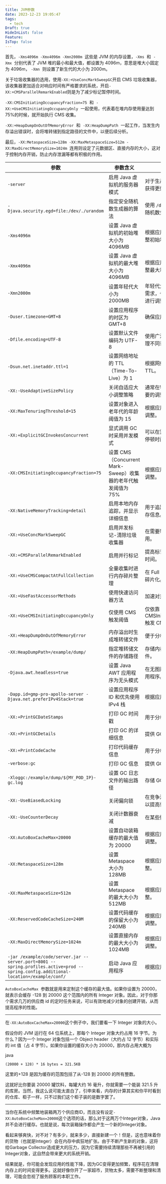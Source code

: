 ```yaml
---
title: JVM参数
date: 2023-12-23 19:05:47
tags:
  - tech
Draft: true
HideInList: false
Feature: 
IsTop: false
---
```


首先，`-Xms4096m -Xmx4096m -Xmn2000m`  这些是 JVM 的内存设置，`-Xms`  和  `-Xmx`  分别代表了 JVM 堆的最小和最大值，都设置为 4096m，意思是堆大小固定为 4096m， `-Xmn`  则设置了新生代的大小为 2000m。

关于垃圾收集器的选用，使用`-XX:+UseConcMarkSweepGC`开启 CMS 垃圾收集器，该收集器更加适合对响应时间有严格要求的系统，开启`-XX:+CMSParallelRemarkEnabled`则是为了减少标记暂停时间。

`-XX:CMSInitiatingOccupancyFraction=75`  和  `-XX:+UseCMSInitiatingOccupancyOnly`  一起使用，代表着在堆内存使用量达到 75%的时候，就开始执行 CMS 收集。

`-XX:+HeapDumpOnOutOfMemoryError`  和  `-XX:HeapDumpPath`  一起工作，当发生内存溢出错误时，会将堆转储到指定路径的文件中，以便后续分析。

最后，`-XX:MetaspaceSize=128m -XX:MaxMetaspaceSize=512m -XX:MaxDirectMemorySize=1024m`  连用则设定了元数据区、直接内存的大小，这对于控制内存开销，防止内存泄漏等都有积极的作用。

| 参数                                                                                                                                | 参数含义                                                       | 最佳实践                                                               |
| ----------------------------------------------------------------------------------------------------------------------------------- | -------------------------------------------------------------- | ---------------------------------------------------------------------- |
| `-server`                                                                                                                           | 启用 Java 虚拟机的服务器模式                                   | 对于生产环境，建议使用此模式以获得更好的性能和优化。                   |
| `-Djava.security.egd=file:/dev/./urandom`                                                                                           | 指定安全随机数生成器的算法                                     | 使用 `/dev/./urandom` 是为了增强随机数生成的安全性。                   |
| `-Xms4096m`                                                                                                                         | 设置 Java 虚拟机的初始堆大小为 4096MB                          | 根据应用程序需求和服务器配置调整初始堆大小。                           |
| `-Xmx4096m`                                                                                                                         | 设置 Java 虚拟机的最大堆大小为 4096MB                          | 根据应用程序需求和服务器配置调整最大堆大小。                           |
| `-Xmn2000m`                                                                                                                         | 设置年轻代大小为 2000MB                                        | 年轻代大小应适应应用程序的内存需求，也可能需要根据服务器性能进行调整。 |
| `-Duser.timezone=GMT+8`                                                                                                             | 设置应用程序的时区为 GMT+8                                     | 确保应用程序在正确的时区运行。                                         |
| `-Dfile.encoding=UTF-8`                                                                                                             | 设置默认文件编码为 UTF-8                                       | 使用广泛支持的 UTF-8 编码以处理不同语言的字符。                        |
| `-Dsun.net.inetaddr.ttl=1`                                                                                                          | 设置网络地址的 TTL（Time-To-Live）为 1                         | 根据网络环境和需求设置合适的 TTL。                                     |
| `-XX:-UseAdaptiveSizePolicy`                                                                                                        | 关闭自适应大小调整策略                                         | 通常在特定场景下关闭以避免不必要的调整。                               |
| `-XX:MaxTenuringThreshold=15`                                                                                                       | 设置对象进入老年代的年龄阈值为 15                              | 根据应用程序的对象生命周期进行调整。                                   |
| `-XX:+ExplicitGCInvokesConcurrent`                                                                                                  | 显式调用 GC 时采用并发模式                                     | 可以在需要时显式调用 GC 以减少停顿时间。                               |
| `-XX:CMSInitiatingOccupancyFraction=75`                                                                                             | 设置 CMS （Concurrent Mark-Sweep）收集器的老年代触发阈值为 75% | 根据应用程序的内存使用情况进行调整。                                   |
| `-XX:NativeMemoryTracking=detail`                                                                                                   | 启用本地内存追踪，并显示详细信息                               | 用于追踪 Java 进程使用的本地内存信息。                                 |
| `-XX:+UseConcMarkSweepGC`                                                                                                           | 启用并发标记-清除垃圾收集器                                    | 在需要较短停顿时间的情况下使用。                                       |
| `-XX:+CMSParallelRemarkEnabled`                                                                                                     | 启用并行标记                                                   | 提高标记阶段的并行度以减少停顿时间。                                   |
| `-XX:+UseCMSCompactAtFullCollection`                                                                                                | 全量收集时进行内存碎片整理                                     | 在 Full GC 时进行内存整理以减少碎片化。                                |
| `-XX:+UseFastAccessorMethods`                                                                                                       | 使用快速访问器方法                                             | 加速对对象字段的访问。                                                 |
| `-XX:+UseCMSInitiatingOccupancyOnly`                                                                                                | 仅使用 CMS 触发阈值                                            | 仅依靠 CMSInitiatingOccupancyFraction 触发 CMS 收集器。                |
| `-XX:+HeapDumpOnOutOfMemoryError`                                                                                                   | 内存溢出时生成堆转储文件                                       | 便于分析内存溢出问题。                                                 |
| `-XX:HeapDumpPath=/example/dump/`                                                                                                   | 指定堆转储文件的存储路径                                       | 存储内存溢出时生成的堆转储文件。                                       |
| `-Djava.awt.headless=true`                                                                                                          | 设置 Java AWT 应用程序为无头模式                               | 在无图形界面环境下运行 Java 应用程序。                                 |
| `-Dapp.id=gmp-pro-apollo-server -Djava.net.preferIPv4Stack=true`                                                                    | 设置应用程序 ID 和优先使用 IPv4 栈                             | 根据应用程序需求进行设置。                                             |
| `-XX:+PrintGCDateStamps`                                                                                                            | 打印 GC 时间戳                                                 | 用于分析 GC 发生的时间。                                               |
| `-XX:+PrintGCDetails`                                                                                                               | 打印 GC 的详细信息                                             | 提供 GC 的详细分析。                                                   |
| `-XX:+PrintCodeCache`                                                                                                               | 打印代码缓存信息                                               | 用于分析代码缓存的使用情况。                                           |
| `-verbose:gc`                                                                                                                       | 打印 GC 信息                                                   | 提供 GC 的基本信息。                                                   |
| `-Xloggc:/example/dump/${MY_POD_IP}-gc.log`                                                                                         | 设置 GC 日志文件的输出路径                                     | 存储 GC 日志以供后续分析。                                             |
| `-XX:-UseBiasedLocking`                                                                                                             | 关闭偏向锁                                                     | 在竞争激烈的场景下关闭偏向锁可以提高性能。                             |
| `-XX:-UseCounterDecay`                                                                                                              | 关闭计数器衰减                                                 | 在某些情况下可能会影响性能。                                           |
| `-XX:AutoBoxCacheMax=20000`                                                                                                         | 设置自动装箱缓存的最大值为 20000                               | 根据应用程序的自动装箱需求进行调整。                                   |
| `-XX:MetaspaceSize=128m`                                                                                                            | 设置 Metaspace 大小为 128MB                                    | 根据应用程序的元空间需求进行调整。                                     |
| `-XX:MaxMetaspaceSize=512m`                                                                                                         | 设置 Metaspace 的最大大小为 512MB                              | 根据应用程序的元空间需求进行调整。                                     |
| `-XX:ReservedCodeCacheSize=240M`                                                                                                    | 设置代码缓存的保留大小为 240MB                                 | 根据应用程序的代码缓存需求进行调整。                                   |
| `-XX:MaxDirectMemorySize=1024m`                                                                                                     | 设置直接内存的最大大小为 1024MB                                | 根据应用程序的直接内存需求进行调整。                                   |
| `-jar /example/code/server.jar --server.port=8001 --spring.profiles.active=prod --spring.config.additional-location=/example/conf/` | 启动 Java 应用程序                                             | 根据应用程序需求设置相关参数。                                         |

`AutoBoxCacheMax`  参数就是用来定制这个缓存的最大值。如果你设置为 20000，就表示会缓存 -128 到 20000 这个范围内的所有 Integer 对象。因此，对于你那个需求几万的供应商 id 的定时任务来说，可以有效地减少对象的创建开销，从而提高程序的性能。

---

在`-XX:AutoBoxCacheMax=20000`这个例子中，我们要看一下 Integer 对象的大小。

假设你的 JVM 运行在 64 位系统上，那每个 Integer 对象大约占用 16 字节。为什么？因为一个 Integer 对象包括一个 Object header（大约占 12 字节）和实际的 int 值（占 4 字节）。如果你设置的缓存大小为 20000，那内存占用大概为

java

```
(20000 + 128) * 16 bytes = 321.5KB
```

这里的+128 是因为缓存的范围包括了从-128 到 20000 的所有整数。

这就好比你要装 20000 罐饮料，每罐大约 16 毫升，你就需要一个能装 321.5 升的库房。当然，我这么说可能太直白了，引申来看，内存的计算其实和你平时看到的仓库、柜子一样，只不过我们这个柜子装的是数字罢了。

---

当你在系统中频繁地装箱两万个供应商ID，而且没有设定`-XX:AutoBoxCacheMax=20000`这个选项的话，那么对于这两万个Integer对象，Java 并不会进行缓存。也就是说，每次装箱操作都会产生一个新的Integer对象。

  

看起来够爽快，对不对？有多少，就来多少，直接新建一个！但是，这也意味着你的货物（也就是Integer）会在内存中疯狂地扩张。由于不断产生新的对象，这将给Garbage Collector造成更大的压力，因为它需要持续清理那些不再被引用的Integer对象，这自然会带来更大的系统开销。

  

结果就是，你可能会发现应用的性能下降，因为GC变得更加频繁，程序花在清理内存上的时间变得更多。这就好像你开了一家超市，货物太多，需要不断整理和清理，可能会忽视了服务顾客的本职工作。